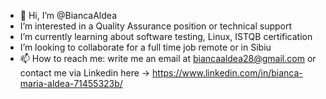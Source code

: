 - 👋 Hi, I’m @BiancaAldea
- I’m interested in a Quality Assurance position or technical support
- I’m currently learning about software testing, Linux, ISTQB certification
- I’m looking to collaborate for a full time job remote or in Sibiu 
- 📫 How to reach me: write me an email at biancaaldea28@gmail.com or contact me via Linkedin here -> https://www.linkedin.com/in/bianca-maria-aldea-71455323b/

<!---
BiancaAldea/BiancaAldea is a ✨ special ✨ repository because its `README.md` (this file) appears on your GitHub profile.
You can click the Preview link to take a look at your changes.
--->

